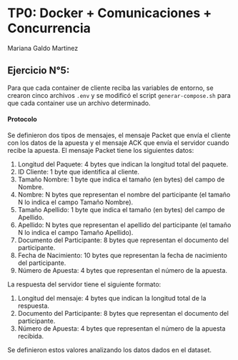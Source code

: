 # TP0: Docker + Comunicaciones + Concurrencia

Mariana Galdo Martinez

## Ejercicio N°5:
Para que cada container de cliente reciba las variables de entorno, se crearon cinco archivos `.env` y se modificó el script `generar-compose.sh` para que cada container use un archivo determinado.  

#### Protocolo

Se definieron dos tipos de mensajes, el mensaje Packet que envía el cliente con los datos de la apuesta y el mensaje ACK que envía el servidor cuando recibe la apuesta. 
El mensaje Packet tiene los siguientes datos:

1. Longitud del Paquete: 4 bytes que indican la longitud total del paquete.
2. ID Cliente: 1 byte que identifica al cliente.
3. Tamaño Nombre: 1 byte que indica el tamaño (en bytes) del campo de Nombre.
4. Nombre: N bytes que representan el nombre del participante (el tamaño N lo indica el campo Tamaño Nombre).
5. Tamaño Apellido: 1 byte que indica el tamaño (en bytes) del campo de Apellido.
6. Apellido: N bytes que representan el apellido del participante (el tamaño N lo indica el campo Tamaño Apellido).
7. Documento del Participante: 8 bytes que representan el documento del participante.
8. Fecha de Nacimiento: 10 bytes que representan la fecha de nacimiento del participante. 
9. Número de Apuesta: 4 bytes que representan el número de la apuesta.

La respuesta del servidor tiene el siguiente formato: 

1. Longitud del mensaje: 4 bytes que indican la longitud total de la respuesta.
2. Documento del Participante: 8 bytes que representan el documento del participante.
3. Número de Apuesta: 4 bytes que representan el número de la apuesta recibida.

Se definieron estos valores analizando los datos dados en el dataset. 
